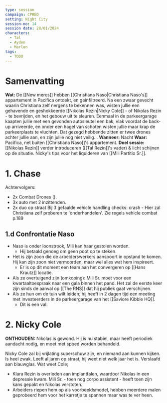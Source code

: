 ```yaml
---
type: session
campaign: CPRED
setting: Night City
session-no: 14
session date: 28/01/2024
characters:
  - Tal
  - Ayden
  - Marlon
tags:
  - TODO
---
```

# Samenvatting
**Wat:** De [[New mercs]] hebben [[Christiana Naso|Christiana Naso's]] appartement in Pacifica ontdekt, en geinfiltreerd. Na een zwaar gevecht waarin Christiana zelf nergens te bekennen was, wisten jullie een gehavende en geshokkeerde [[Nikolas Rezin|Nicky Cole]] - of Nikolas Rezin - te bevrijden, en het gebouw uit te sleuren. Eenmaal in de parkeergarage kaapten jullie met een gevonden autosleutel een bak, vlak voordat de back-up arriveerde, en onder een hagel van schoten wisten jullie maar krap de parkeerplaats te vluchten. Dat gezegd hebbende zitten er twee drones achter jullie aan, en zijn jullie nog niet veilig...
**Wanneer:** Nacht
**Waar:** Pacifica, net buiten [[Christiana Naso]]'s appartement.
**Doel sessie:** [[Nikolas Rezin]] verder introduceren ([[Tal Rezin]]'s vader) & licht schijnen op de situatie. Nicky's tips voor het liquideren van [[Mili Partitio Sr.]].
# 1. Chase
Achtervolgers:
- 2x Combat Drones ().
- 3x auto met 2 inzittenden.
- 2x duo op straat
Bij 3 gefaalde vehicle handling checks: crash - Hier zal Christiana zelf proberen te 'onderhandelen'.
Zie regels vehicle combat p.189
## 1.d Confrontatie Naso
- Naso is onder loonstrook, Mili kan haar gestolen worden.
	- Hij betaald genoeg om geen poot op te steken.
- Het is zijn zoon die de arbeiderswerkers aanspoort in opstand te komen. Hij kan zijn zoon niet vermoorden, maar wel alles wat hem inspireert.
	- Er is op dit moment een team aan het convergeren op [[Hans Krautz]] locatie.
- Als ze overtuigend zijn (omkoping): Mili Sr. moet voor een kwartaaltoespraak naar een gala binnen het pand. Het zal de eerste keer zijn sinds de aanval op [[The RNS]] dat hij publiek gaat verschijnen.
- Als ze hun om de tuin wilt leiden; hij heeft in 2 dagen tijd een meeting met investeerders in de parkeergarage van het [[Saviore Kibble HQ]].
	- Dit is een val.
# 2. Nicky Cole
**ONTHOUDEN:** Nikolas is gewond. Hij is nu stabiel, maar heeft periodiek aandacht nodig, en moet met spoed worden behandeld.

Nicky Cole zal bij vrijlating superschuw zijn, en niemand aan kunnen kijken. Is heel zwak. Leeft al jaren op straat, hij weet niet welk jaar het is. Verslaafd aan blauwglas.
Wat weet Cole;
- Klara Rezin is overleden aan implantfalen, waardoor Nikolas in een depressie kwam. Mili Sr. - toen nog corpo assistent - heeft toen zijn kans gepakt en Nikolas verstoten.
- Arbeiders riepen hem op als voorbeeldsmodel, hebben meerdere malen geprobeerd hem voor het karretje te spannen maar was te ver heen.
